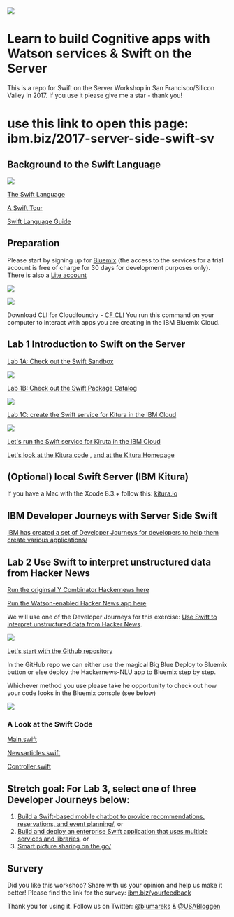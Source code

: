 
<img src="https://farm5.staticflickr.com/4337/36010504144_e7fdf1c8e0_z.jpg">

# Learn to build Cognitive apps with Watson services & Swift on the Server
This is a repo for Swift on the Server Workshop in San Francisco/Silicon Valley in 2017. If you use it please give me a star - thank you!

# use this link to open this page: ibm.biz/2017-server-side-swift-sv

## Background to the Swift Language

<img src="https://farm5.staticflickr.com/4389/36674479412_fab6b1f1ed.jpg">

[The Swift Language](https://en.wikipedia.org/wiki/Swift_(programming_language))

[A Swift Tour](https://developer.apple.com/library/content/documentation/Swift/Conceptual/Swift_Programming_Language/GuidedTour.html#//apple_ref/doc/uid/TP40014097-CH2-ID1)

[Swift Language Guide](https://developer.apple.com/library/content/documentation/Swift/Conceptual/Swift_Programming_Language/TheBasics.html#//apple_ref/doc/uid/TP40014097-CH5-ID309)

## Preparation
Please start by signing up for [Bluemix](http://ibm.biz/buildapp082917) (the access to the services for a trial account is free of charge for 30 days for development purposes only). There is also a [Lite account](https://www.ibm.com/cloud-computing/bluemix/standard-account)

[<img src="https://farm5.staticflickr.com/4406/36674633642_e1e0526d7c.jpg">](https://console.bluemix.net/)

[<img src="https://farm5.staticflickr.com/4356/36674633612_4af6e3a0e5.jpg">](https://console.bluemix.net/)

Download CLI for Cloudfoundry - [CF CLI](https://github.com/cloudfoundry/cli/releases/) You run this command on your computer to interact with apps you are creating in the IBM Bluemix Cloud.

## Lab 1 Introduction to Swift on the Server

[Lab 1A: Check out the Swift Sandbox](https://swift.sandbox.bluemix.net/) 

<img src="https://farm5.staticflickr.com/4431/36449211700_2637512c4c.jpg">

[Lab 1B: Check out the Swift Package Catalog](https://packagecatalog.com/) 

<img src="https://farm5.staticflickr.com/4372/36449336690_46a784a18c.jpg">

[Lab 1C: create the Swift service for Kitura in the IBM Cloud](https://console.bluemix.net/catalog/starters/runtime-for-swift)

<img src="https://farm5.staticflickr.com/4394/36039596383_21dbf0765f.jpg">

[Let's run the Swift service for Kiruta in the IBM Cloud](https://lennart-kitura-galvanize.mybluemix.net/)

[Let's look at the Kitura code](https://github.com/IBM-Swift/Kitura) , [and at the Kitura Homepage](http://www.kitura.io/)

## (Optional) local Swift Server (IBM Kitura)
If you have a Mac with the Xcode 8.3.+ follow this: [kitura.io](http://www.kitura.io/)

## IBM Developer Journeys with Server Side Swift
[IBM has created a set of Developer Journeys for developers to help them create various applications/](https://developer.ibm.com/code/journey/category/swift-on-the-server/)

## Lab 2 Use Swift to interpret unstructured data from Hacker News
[Run the originsal Y Combinator Hackernews here](https://news.ycombinator.com/)

[Run the Watson-enabled Hacker News app here](http://lennart-hackernews-nlu-baffling-bandsman.mybluemix.net/)

We will use one of the Developer Journeys for this exercise: [Use Swift to interpret unstructured data from Hacker News](https://developer.ibm.com/code/journey/use-swift-interpret-unstructured-data-hacker-news/).

<img src="https://farm5.staticflickr.com/4376/36036955253_7d27aeda85.jpg">

[Let's start with the Github repository](https://github.com/IBM/Hackernews-NLU)

In the GitHub repo we can either use the magical Big Blue Deploy to Bluemix button or else deploy the Hackernews-NLU app to Bluemix step by step.

Whichever method you use please take he opportunity to check out how your code looks in the Bluemix console (see below)

<img src="https://farm5.staticflickr.com/4399/36676475452_4b398b2fd7.jpg">


### A Look at the Swift Code

[Main.swift](https://github.com/IBM/Hackernews-NLU/blob/master/Sources/main.swift)

[Newsarticles.swift](https://github.com/IBM/Hackernews-NLU/blob/master/Sources/NewsArticles.swift)

[Controller.swift](https://github.com/IBM/Hackernews-NLU/blob/master/Sources/Controller.swift)







## Stretch goal: For Lab 3, select one of three Developer Journeys below:
1) [Build a Swift-based mobile chatbot to provide recommendations, reservations, and event planning/](https://developer.ibm.com/code/journey/build-a-cognitive-recommendation-app-with-swift/), or 
2) [Build and deploy an enterprise Swift application that uses multiple services and libraries](https://developer.ibm.com/code/journey/build-an-enterprise-swift-app-using-services/), or 
3) [Smart picture sharing on the go/](https://developer.ibm.com/code/journey/apply-cognitive-to-mobile-images-on-the-go/)

## Survery
Did you like this workshop? Share with us your opinion and help us make it better! Please find the link for the survey: [ibm.biz/yourfeedback](http://ibm.biz/yourfeedback)

Thank you for using it. Follow us on Twitter:
[@blumareks](https://twitter.com/blumareks) & [@USABloggen](https://twitter.com/USABloggen)

